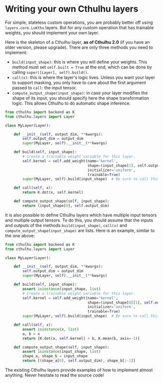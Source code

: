 # Writing your own Cthulhu layers

For simple, stateless custom operations, you are probably better off using `layers.core.LuKthu` layers. But for any custom operation that has trainable weights, you should implement your own layer.

Here is the skeleton of a Cthulhu layer, **as of Cthulhu 2.0** (if you have an older version, please upgrade). There are only three methods you need to implement:

- `build(input_shape)`: this is where you will define your weights. This method must set `self.built = True` at the end, which can be done by calling `super([Layer], self).build()`.
- `call(x)`: this is where the layer's logic lives. Unless you want your layer to support masking, you only have to care about the first argument passed to `call`: the input tensor.
- `compute_output_shape(input_shape)`: in case your layer modifies the shape of its input, you should specify here the shape transformation logic. This allows Cthulhu to do automatic shape inference.

```python
from cthulhu import backend as K
from cthulhu.layers import Layer

class MyLayer(Layer):

    def __init__(self, output_dim, **kwargs):
        self.output_dim = output_dim
        super(MyLayer, self).__init__(**kwargs)

    def build(self, input_shape):
        # Create a trainable weight variable for this layer.
        self.kernel = self.add_weight(name='kernel', 
                                      shape=(input_shape[1], self.output_dim),
                                      initializer='uniform',
                                      trainable=True)
        super(MyLayer, self).build(input_shape)  # Be sure to call this at the end

    def call(self, x):
        return K.dot(x, self.kernel)

    def compute_output_shape(self, input_shape):
        return (input_shape[0], self.output_dim)
```

It is also possible to define Cthulhu layers which have multiple input tensors and multiple output tensors. To do this, you should assume that the inputs and outputs of the methods `build(input_shape)`, `call(x)` and `compute_output_shape(input_shape)` are lists. Here is an example, similar to the one above:

```python
from cthulhu import backend as K
from cthulhu.layers import Layer

class MyLayer(Layer):

    def __init__(self, output_dim, **kwargs):
        self.output_dim = output_dim
        super(MyLayer, self).__init__(**kwargs)

    def build(self, input_shape):
        assert isinstance(input_shape, list)
        # Create a trainable weight variable for this layer.
        self.kernel = self.add_weight(name='kernel',
                                      shape=(input_shape[0][1], self.output_dim),
                                      initializer='uniform',
                                      trainable=True)
        super(MyLayer, self).build(input_shape)  # Be sure to call this at the end

    def call(self, x):
        assert isinstance(x, list)
        a, b = x
        return [K.dot(a, self.kernel) + b, K.mean(b, axis=-1)]

    def compute_output_shape(self, input_shape):
        assert isinstance(input_shape, list)
        shape_a, shape_b = input_shape
        return [(shape_a[0], self.output_dim), shape_b[:-1]]
```

The existing Cthulhu layers provide examples of how to implement almost anything. Never hesitate to read the source code!
